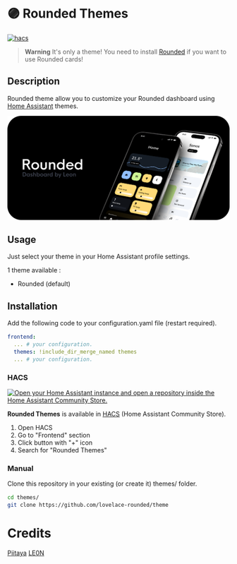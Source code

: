 # 🟣 Rounded Themes

[![hacs][hacs-badge]][hacs-url]

> **Warning**
> It's only a theme! You need to install [Rounded][rounded] if you want to use Rounded cards!

## Description

Rounded theme allow you to customize your Rounded dashboard using [Home Assistant][home-assistant] themes.

![Overview](./docs/preview.png)

## Usage

Just select your theme in your Home Assistant profile settings.

1 theme available :

-   Rounded (default)

## Installation

Add the following code to your configuration.yaml file (restart required).

```yaml
frontend:
  ... # your configuration.
  themes: !include_dir_merge_named themes
  ... # your configuration.
```

### HACS



[![Open your Home Assistant instance and open a repository inside the Home Assistant Community Store.](https://my.home-assistant.io/badges/hacs_repository.svg)](https://my.home-assistant.io/redirect/hacs_repository/?owner=lovelace-rounded&repository=theme&category=theme)

**Rounded Themes** is available in [HACS][hacs] (Home Assistant Community Store).

1. Open HACS
2. Go to "Frontend" section
3. Click button with "+" icon
4. Search for "Rounded Themes"

### Manual

Clone this repository in your existing (or create it) themes/ folder.

```sh
cd themes/
git clone https://github.com/lovelace-rounded/theme
```

# Credits

[Piitaya](https://github.com/piitaya)
[LE0N](https://community.home-assistant.io/u/le0n/summary)

<!-- Badges -->

[hacs-url]: https://github.com/hacs/integration
[hacs-badge]: https://img.shields.io/badge/hacs-default-orange.svg?style=flat-square

<!-- References -->

[home-assistant]: https://www.home-assistant.io/
[home-assitant-theme-docs]: https://www.home-assistant.io/integrations/frontend/#defining-themes
[hacs]: https://hacs.xyz
[rounded]: https://github.com/lovelace-rounded/ui